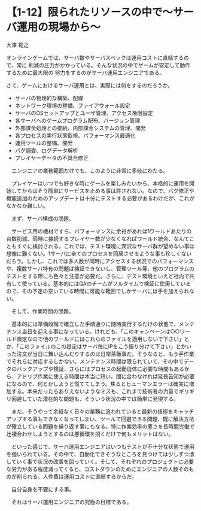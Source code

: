 # 【1-12】限られたリソースの中で～サーバ運用の現場から～

<div class="author">大澤 範之</div>

オンラインゲームでは、サーバ数やサーバスペックは運用コストに直結するので、常に 削減の圧力がかかっている。そんな状況の中でゲームが安定して動作するために最大限の 努力をするのがサーバ運用エンジニアである。

さて、ゲームにおけるサーバ運用とは、実際には何をするのだろうか。

* サーバの物理的な構築、配線
* ネットワーク環境の整備、ファイアウォール設定
* サーバのOSセットアップとユーザ管理、アクセス権限設定
* 各サーバへのゲームプログラム配布、バージョン管理
* 外部課金処理との接続、内部課金システムの管理、開発
* 各プロセスの実行状態監視、パフォーマンス最適化
* 運用ツールの整備、開発
* バグ調査、ログデータ解析
* プレイヤーデータの不具合修正

　エンジニアの業務範囲だけでも、このように非常に多岐にわたる。

　プレイヤーはいつでも好きな時にゲームを楽しみたいから、本格的に運用を開始してからはそう簡単にサービスを止める事は許されない。なので、バグ修正や機能追加のためのアップデートは十分にテストする必要があるわけだが、これがなかなか難しい。

　まず、サーバ構成の問題。

　サービス用の機材ですら、パフォーマンスに余裕があれば1ワールドあたりの台数削減、同時に接続するプレイヤー数が少なくなればワールド統合、なんてこともすぐに検討される。これでは、テスト環境に潤沢なサーバ群が望めない事は想像に難くない。1サーバに全てのプロセスを同居させるような事も珍しくないだろう。しかし、これでは多人数が同時にアクセスする状況でのパフォーマンスや、複数サーバ特有の問題は検証できないし、管理ツール等、他のプログラムのテストをする際にも色々と注意が必要だ。さらに、テスト環境といえど社内で共有して使っている。基本的にはQAのチームがフルタイムで検証に使用しているので、その予定の空いている時間に可能な範囲でしかサーバには手を加えられない。

　そして、作業時間の問題。

　基本的には準備段階で確立した手順通りに随時実行するだけの状態で、メンテナンス当日を迎える事になっている。けれども、「このキャンペーンは○○ワールド限定なので他のワールドにはこれらのファイルを適用しないで下さい」とか、「このファイルのこの設定はサーバ毎にIPをこう振り分けて下さい」とかいった注文が当日に舞い込んだりするのは日常茶飯事だ。そうなると、もう手作業でそれらに対応するしかない。メンテナンス時間は限られていて、その中でデータのバックアップや検証、さらにはプロセスの起動自体に必要な時間もあるから、アドリブ作業に使える時間は本当に短い。間に合わなければ延長告知が必要になるので、何とかしようと慌ててしまう。焦るとヒューマンエラーは確実に増加する。本来だったらありえないようなミスも、これまで技術者の力量でギリギリ回避していた潜在的な問題も、そういう状況の中では簡単に発現する。

　また、そうやって余裕なく日々の業務に追われていると最新の技術をキャッチアップする事もできなくなってしまい、ツールで回避できる問題、既に解決方法が確立している問題を繰り返す事にもなる。特に作業効率の悪さを長時間労働で辻褄合わせしようとするのは悪循環を招くだけで何もメリットはない。

　といった感じで、サーバ運用エンジニアはいつもテストが不十分な状態で運用を強いられている。その中で、自動化できそうなところを見つけては少しずつ潰していく事で状況の改善を図っていく。そして、それぞれのプロジェクトに必要な労力がある程度減ってくると、コストダウンのためにエンジニアの人数そのものが削られる。人件費は運用コストに直結するからだ。

　自分自身を不要にする事。

　それはサーバ運用エンジニアの究極の目標である。
